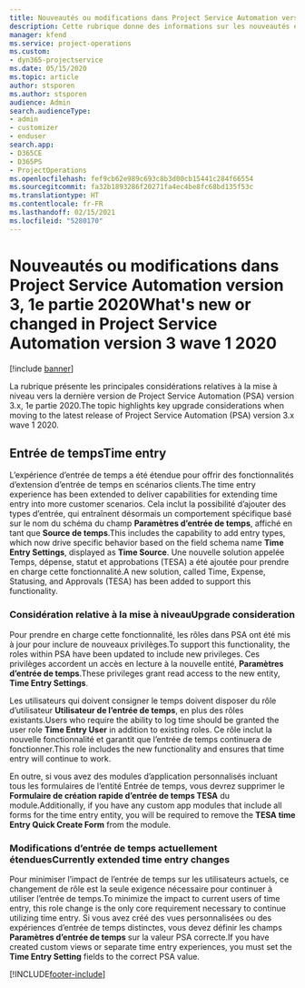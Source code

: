 ```yaml
---
title: Nouveautés ou modifications dans Project Service Automation version 3.x, 1e partie 2020
description: Cette rubrique donne des informations sur les nouveautés et les modifications dans Project Service Automation version 3, 1e partie 2020.
manager: kfend
ms.service: project-operations
ms.custom:
- dyn365-projectservice
ms.date: 05/15/2020
ms.topic: article
author: stsporen
ms.author: stsporen
audience: Admin
search.audienceType:
- admin
- customizer
- enduser
search.app:
- D365CE
- D365PS
- ProjectOperations
ms.openlocfilehash: fef9cb62e989c693c8b3d00cb15441c284f66554
ms.sourcegitcommit: fa32b1893286f20271fa4ec4be8fc68bd135f53c
ms.translationtype: HT
ms.contentlocale: fr-FR
ms.lasthandoff: 02/15/2021
ms.locfileid: "5280170"
---
```

# <a name="whats-new-or-changed-in-project-service-automation-version-3-wave-1-2020"></a><span data-ttu-id="3353c-103">Nouveautés ou modifications dans Project Service Automation version 3, 1e partie 2020</span><span class="sxs-lookup"><span data-stu-id="3353c-103">What's new or changed in Project Service Automation version 3 wave 1 2020</span></span>

[!include [banner](../includes/psa-now-project-operations.md)]

<span data-ttu-id="3353c-104">La rubrique présente les principales considérations relatives à la mise à niveau vers la dernière version de Project Service Automation (PSA) version 3.x, 1e partie 2020.</span><span class="sxs-lookup"><span data-stu-id="3353c-104">The topic highlights key upgrade considerations when moving to the latest release of Project Service Automation (PSA) version 3.x wave 1 2020.</span></span>

## <a name="time-entry"></a><span data-ttu-id="3353c-105">Entrée de temps</span><span class="sxs-lookup"><span data-stu-id="3353c-105">Time entry</span></span>
<span data-ttu-id="3353c-106">L’expérience d’entrée de temps a été étendue pour offrir des fonctionnalités d’extension d’entrée de temps en scénarios clients.</span><span class="sxs-lookup"><span data-stu-id="3353c-106">The time entry experience has been extended to deliver capabilities for extending time entry into more customer scenarios.</span></span> <span data-ttu-id="3353c-107">Cela inclut la possibilité d’ajouter des types d’entrée, qui entraînent désormais un comportement spécifique basé sur le nom du schéma du champ **Paramètres d’entrée de temps**, affiché en tant que **Source de temps**.</span><span class="sxs-lookup"><span data-stu-id="3353c-107">This includes the capability to add entry types, which now drive specific behavior based on the field schema name **Time Entry Settings**, displayed as **Time Source**.</span></span> <span data-ttu-id="3353c-108">Une nouvelle solution appelée Temps, dépense, statut et approbations (TESA) a été ajoutée pour prendre en charge cette fonctionnalité.</span><span class="sxs-lookup"><span data-stu-id="3353c-108">A new solution, called Time, Expense, Statusing, and Approvals (TESA) has been added to support this functionality.</span></span>

### <a name="upgrade-consideration"></a><span data-ttu-id="3353c-109">Considération relative à la mise à niveau</span><span class="sxs-lookup"><span data-stu-id="3353c-109">Upgrade consideration</span></span>
<span data-ttu-id="3353c-110">Pour prendre en charge cette fonctionnalité, les rôles dans PSA ont été mis à jour pour inclure de nouveaux privilèges.</span><span class="sxs-lookup"><span data-stu-id="3353c-110">To support this functionality, the roles within PSA have been updated to include new privileges.</span></span> <span data-ttu-id="3353c-111">Ces privilèges accordent un accès en lecture à la nouvelle entité, **Paramètres d’entrée de temps**.</span><span class="sxs-lookup"><span data-stu-id="3353c-111">These privileges grant read access to the new entity, **Time Entry Settings**.</span></span>

<span data-ttu-id="3353c-112">Les utilisateurs qui doivent consigner le temps doivent disposer du rôle d’utilisateur **Utilisateur de l’entrée de temps**, en plus des rôles existants.</span><span class="sxs-lookup"><span data-stu-id="3353c-112">Users who require the ability to log time should be granted the user role **Time Entry User** in addition to existing roles.</span></span> <span data-ttu-id="3353c-113">Ce rôle inclut la nouvelle fonctionnalité et garantit que l’entrée de temps continuera de fonctionner.</span><span class="sxs-lookup"><span data-stu-id="3353c-113">This role includes the new functionality and ensures that time entry will continue to work.</span></span>

<span data-ttu-id="3353c-114">En outre, si vous avez des modules d’application personnalisés incluant tous les formulaires de l’entité Entrée de temps, vous devrez supprimer le **Formulaire de création rapide d’entrée de temps TESA** du module.</span><span class="sxs-lookup"><span data-stu-id="3353c-114">Additionally, if you have any custom app modules that include all forms for the time entry entity, you will be required to remove the **TESA time Entry Quick Create Form** from the module.</span></span>

### <a name="currently-extended-time-entry-changes"></a><span data-ttu-id="3353c-115">Modifications d’entrée de temps actuellement étendues</span><span class="sxs-lookup"><span data-stu-id="3353c-115">Currently extended time entry changes</span></span>
<span data-ttu-id="3353c-116">Pour minimiser l’impact de l’entrée de temps sur les utilisateurs actuels, ce changement de rôle est la seule exigence nécessaire pour continuer à utiliser l’entrée de temps.</span><span class="sxs-lookup"><span data-stu-id="3353c-116">To minimize the impact to current users of time entry, this role change is the only core requirement necessary to continue utilizing time entry.</span></span> <span data-ttu-id="3353c-117">Si vous avez créé des vues personnalisées ou des expériences d’entrée de temps distinctes, vous devez définir les champs **Paramètres d’entrée de temps** sur la valeur PSA correcte.</span><span class="sxs-lookup"><span data-stu-id="3353c-117">If you have created custom views or separate time entry experiences, you must set the **Time Entry Setting** fields to the correct PSA value.</span></span>


[!INCLUDE[footer-include](../includes/footer-banner.md)]